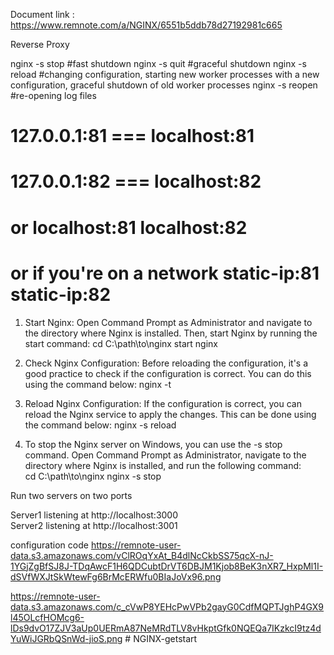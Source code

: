 Document link : https://www.remnote.com/a/NGINX/6551b5ddb78d27192981c665

Reverse Proxy

nginx -s stop	#fast shutdown
nginx -s quit	#graceful shutdown
nginx -s reload	#changing configuration, starting new worker processes with a new configuration, graceful shutdown of old worker    processes
nginx -s reopen	#re-opening log files 

# 127.0.0.1:81  === localhost:81
# 127.0.0.1:82  === localhost:82
# or localhost:81 localhost:82  
# or if you're on a network static-ip:81 static-ip:82  

1) Start Nginx: Open Command Prompt as Administrator and navigate to the directory where Nginx is installed. Then, start Nginx by running the start command: 
cd C:\path\to\nginx 
start nginx 

2) Check Nginx Configuration: Before reloading the configuration, it's a good practice to check if the configuration is correct. You can do this using the command below:
nginx -t 

3) Reload Nginx Configuration: If the configuration is correct, you can reload the Nginx service to apply the changes. This can be done using the command below:
nginx -s reload 

4) To stop the Nginx server on Windows, you can use the -s stop command. Open Command Prompt as Administrator, navigate to the directory where Nginx is installed, and run the following command:  
cd C:\path\to\nginx 
nginx -s stop 

Run two servers on two ports

Server1 listening at http://localhost:3000  
Server2 listening at http://localhost:3001  

configuration code 
https://remnote-user-data.s3.amazonaws.com/vClROqYxAt_B4dlNcCkbSS75qcX-nJ-1YGjZgBfSJ8J-TDqAwcF1H6QDCubtDrVT6DBJM1Kjob8BeK3nXR7_HxpMl1I-dSVfWXJtSkWtewFg6BrMcERWfu0BIaJoVx96.png 

https://remnote-user-data.s3.amazonaws.com/c_cVwP8YEHcPwVPb2gayG0CdfMQPTJghP4GX9l45OLcfHOMcg6-lDs9dvO17ZJV3aUp0UERmA87NeMRdTLV8vHkptGfk0NQEQa7IKzkcI9tz4dYuWiJGRbQSnWd-jioS.png #   N G I N X - g e t s t a r t  
 